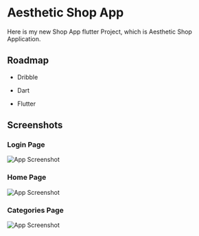 
# Aesthetic Shop App

Here is my new Shop App flutter Project, which is Aesthetic Shop Application.


## Roadmap
- Dribble

- Dart

- Flutter


## Screenshots
### Login Page

![App Screenshot](https://github.com/rafipsv/E-Commerce-UI-1/blob/master/assets/ScreenShots/tia1642985103064814289.png?raw=true)

### Home Page

![App Screenshot](https://github.com/rafipsv/E-Commerce-UI-1/blob/master/assets/ScreenShots/tia5025187580502082547.png?raw=true)

### Categories Page

![App Screenshot](https://github.com/rafipsv/E-Commerce-UI-1/blob/master/assets/ScreenShots/tia4234107397884408244.png?raw=true)


